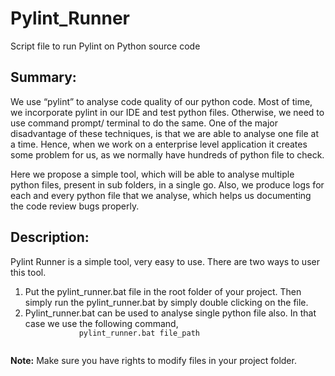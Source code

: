 # Pylint_Runner
Script file to run Pylint on Python source code

## Summary:
We use “pylint” to analyse code quality of our python code. Most of time, we incorporate pylint in our IDE and test python files. Otherwise, we need to use command prompt/ terminal to do the same. One of the major disadvantage of these techniques, is that we are able to analyse one file at a time. Hence, when we work on a enterprise level application it creates some problem for us, as we normally have hundreds of python file to check.

Here we propose a simple tool, which will be able to analyse multiple python files, present in sub folders, in a single go. Also, we produce logs for each and every python file that we analyse, which helps us documenting the code review bugs properly.


## Description:
Pylint Runner is a simple tool, very easy to use. There are two ways to user this tool.

<ol>
	<li>Put the pylint_runner.bat file in the root folder of your project. Then simply run the pylint_runner.bat by simply double clicking on the file.</li>
	<li>Pylint_runner.bat can be used to analyse single python file also. In that case we use the following command,
		<code>
			pylint_runner.bat file_path 
		</code>
	</li>
</ol>
<b>Note:</b> Make sure you have rights to modify files in your project folder.
